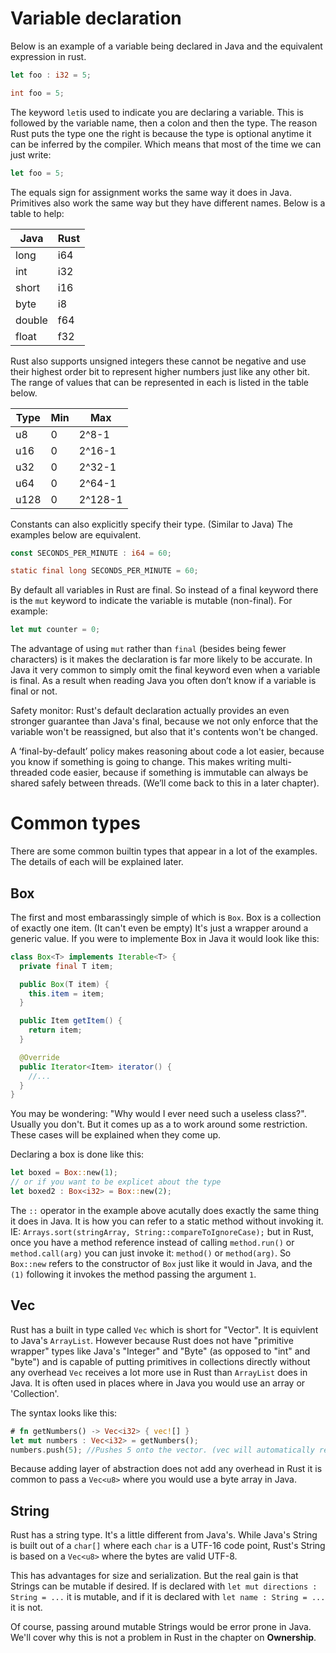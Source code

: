 # Variable declaration
Below is an example of a variable being declared in Java and the equivalent expression in rust.
```rust
let foo : i32 = 5;
```
```java
int foo = 5;
```
The keyword `let`is used to indicate you are declaring a variable. This is followed by the variable name, then a colon and then the type. 
The reason Rust puts the type one the right is because the type is optional anytime it can be inferred by the compiler. Which means that most of the time we can just write:
```rust
let foo = 5;
```
The equals sign for assignment works the same way it does in Java. Primitives also work the same way but they have different names. Below is a table to help:

| Java  | Rust  |
|-------|-------|
| long  | i64   |
| int   | i32   |
| short | i16   |
| byte  | i8    |
| double| f64   |
| float | f32   |

Rust also supports unsigned integers these cannot be negative and use their highest order bit to represent higher numbers just like any other bit. The range of values that can be represented in each is listed in the table below. 

| Type | Min | Max   |
|------|-----|-------|
| u8   | 0   |2^8-1  |
| u16  | 0   |2^16-1 |
| u32  | 0   |2^32-1 |
| u64  | 0   |2^64-1 |
| u128 | 0   |2^128-1|

Constants can also explicitly specify their type. (Similar to Java) The examples below are equivalent.
```rust
const SECONDS_PER_MINUTE : i64 = 60;
```
```java
static final long SECONDS_PER_MINUTE = 60;
```

By default all variables in Rust are final. So instead of a final keyword there is the `mut` keyword to indicate the variable is mutable (non-final). For example:
```rust
let mut counter = 0;
``` 
The advantage of using `mut` rather than `final` (besides being fewer characters) is it makes the declaration is far more likely to be accurate. In Java it very common to simply omit the final keyword even when a variable is final. As a result when reading Java you often don’t know if a variable is final or not. 

Safety monitor: Rust's default declaration actually provides an even stronger guarantee than Java's final, because we not only enforce that the variable won't be reassigned, but also that it's contents won't be changed.

A ‘final-by-default’ policy makes reasoning about code a lot easier, because you know if something is going to change. This makes writing multi-threaded code easier, because if something is immutable can always be shared safely between threads. (We’ll come back to this in a later chapter).

# Common types

There are some common builtin types that appear in a lot of the examples. The details of each will be explained later.

## Box
The first and most embarassingly simple of which is `Box`. Box is a collection of exactly one item. (It can't even be empty) It's just a wrapper around a generic value. If you were to implemente Box in Java it would look like this:
```Java
class Box<T> implements Iterable<T> {
  private final T item;

  public Box(T item) {
    this.item = item;
  }

  public Item getItem() {
    return item;
  }

  @Override
  public Iterator<Item> iterator() {
    //...
  }
}
```
You may be wondering: "Why would I ever need such a useless class?". Usually you don't. But it comes up as a to work around some restriction. These cases will be explained when they come up.

Declaring a box is done like this:
```rust
let boxed = Box::new(1);
// or if you want to be explicet about the type
let boxed2 : Box<i32> = Box::new(2);
```
The `::` operator in the example above acutally does exactly the same thing it does in Java. It is how you can refer to a static method without invoking it. IE: `Arrays.sort(stringArray, String::compareToIgnoreCase);` but in Rust, once you have a method reference instead of calling `method.run()` or `method.call(arg)` you can just invoke it: `method()` or `method(arg)`. So `Box::new` refers to the constructor of `Box` just like it would in Java, and the `(1)` following it invokes the method passing the argument `1`.

## Vec
Rust has a built in type called `Vec` which is short for "Vector". It is equivlent to Java's `ArrayList`. However because Rust does not have "primitive wrapper" types like Java's "Integer" and "Byte" (as opposed to "int" and "byte") and is capable of putting primitives in collections directly without any overhead `Vec` receives a lot more use in Rust than `ArrayList` does in Java. It is often used in places where in Java you would use an array or 'Collection'.

The syntax looks like this:
```rust
# fn getNumbers() -> Vec<i32> { vec![] }
let mut numbers : Vec<i32> = getNumbers();
numbers.push(5); //Pushes 5 onto the vector. (vec will automatically resize if needed)
```
Because adding layer of abstraction does not add any overhead in Rust it is common to pass a `Vec<u8>` where you would use a byte array in Java.

## String
Rust has a string type. It's a little different from Java's. While Java's String is built out of a `char[]` where each `char` is a UTF-16 code point, Rust's String is based on a `Vec<u8>` where the bytes are valid UTF-8.

This has advantages for size and serialization. But the real gain is that Strings can be mutable if desired. If is declared with `let mut directions : String = ...` it is mutable, and if it is declared with `let name : String = ...` it is not. 

Of course, passing around mutable Strings would be error prone in Java. We'll cover why this is not a problem in Rust in the chapter on **Ownership**.